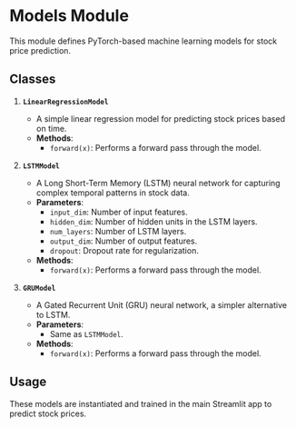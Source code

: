 # Models Module

This module defines PyTorch-based machine learning models for stock price prediction.

## Classes

1. **`LinearRegressionModel`**
   - A simple linear regression model for predicting stock prices based on time.
   - **Methods**:
     - `forward(x)`: Performs a forward pass through the model.

2. **`LSTMModel`**
   - A Long Short-Term Memory (LSTM) neural network for capturing complex temporal patterns in stock data.
   - **Parameters**:
     - `input_dim`: Number of input features.
     - `hidden_dim`: Number of hidden units in the LSTM layers.
     - `num_layers`: Number of LSTM layers.
     - `output_dim`: Number of output features.
     - `dropout`: Dropout rate for regularization.
   - **Methods**:
     - `forward(x)`: Performs a forward pass through the model.

3. **`GRUModel`**
   - A Gated Recurrent Unit (GRU) neural network, a simpler alternative to LSTM.
   - **Parameters**:
     - Same as `LSTMModel`.
   - **Methods**:
     - `forward(x)`: Performs a forward pass through the model.

## Usage
These models are instantiated and trained in the main Streamlit app to predict stock prices.